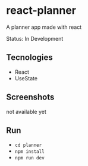 # react-planner
 A planner app made with react

 Status: In Development

## Tecnologies
 * React
 * UseState 

## Screenshots
not available yet

## Run
* `cd planner`
* `npm install`
* `npm run dev`
